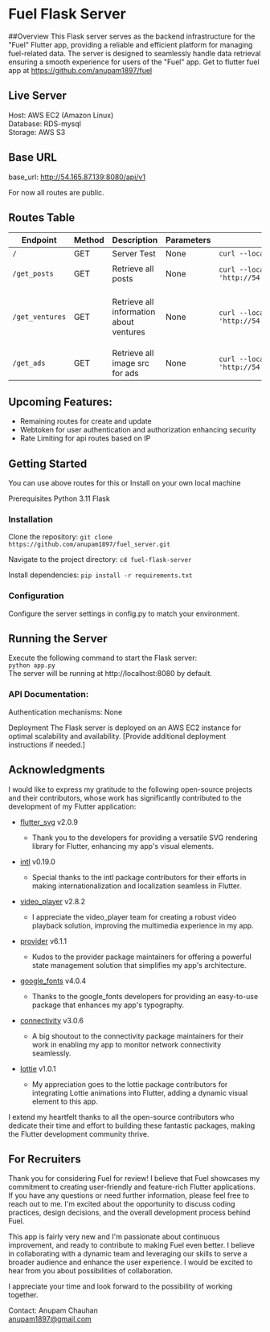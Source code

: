 # Fuel Flask Server

##Overview
This Flask server serves as the backend infrastructure for the "Fuel" Flutter app, providing a reliable and efficient platform for managing fuel-related data. The server is designed to seamlessly handle data retrieval ensuring a smooth experience for users of the "Fuel" app.
Get to flutter fuel app at https://github.com/anupam1897/fuel

## Live Server

Host: AWS EC2 (Amazon Linux) \
 Database: RDS-mysql \
 Storage: AWS S3

## Base URL

base_url: http://54.165.87.139:8080/api/v1 

For now all routes are public.

## Routes Table

| Endpoint        | Method | Description                             | Parameters | Example Request                                                   | Example Response                                                                                                                                                                                                                                                                                                                                                                                                                                                                                                                                                                                                                                                                                                                                                                                                                      |
| --------------- | ------ | --------------------------------------- | ---------- | ----------------------------------------------------------------- | ------------------------------------------------------------------------------------------------------------------------------------------------------------------------------------------------------------------------------------------------------------------------------------------------------------------------------------------------------------------------------------------------------------------------------------------------------------------------------------------------------------------------------------------------------------------------------------------------------------------------------------------------------------------------------------------------------------------------------------------------------------------------------------------------------------------------------------- |
| `/`             | GET    | Server Test                             | None       | `curl --location 'http://54.165.87.139:8080/'`                    | `server up and running`                                                                                                                                                                                                                                                                                                                                                                                                                                                                                                                                                                                                                                                                                                                                                                                                               |
| `/get_posts`    | GET    | Retrieve all posts                      | None       | `curl --location 'http://54.165.87.139:8080/api/v1/get_posts'`    | `[{"caption":"Exploring beautiful landscapes!","createdAt":"Wed, 24 Jan 2024 17:35:46 GMT","likes":"99862","postImage":null,"post_id":2,"profilePicture":"https://fuel-bucket-001.s3.ap-south-1.amazonaws.com/avatars/24998e20-06ec-43bc-b81a-d01a3864938e.jpg","username":"user123","views":"3126174"}, // Additional entries... ]`                                                                                                                                                                                                                                                                                                                                                                                                                                                                                                  |
| `/get_ventures` | GET    | Retrieve all information about ventures | None       | `curl --location 'http://54.165.87.139:8080/api/v1/get_ventures'` | `[{"description":"Apple Inc. is a multinational technology company renowned for its innovative consumer electronics, software, and services. Widely recognized for iconic products like the iPhone, iPad, and Mac, Apple has consistently set industry standards in design, user experience, and technological advancements","employeeCount":7548,"founder_name":"Steve Jobs","fundingRounds":"None","fundingStatus":"Well Funded","incorporationDate":null,"incorporationType":"Incoporated","industryCategory":"fintech","investor":"Sequoia","location":"Cupertino, LA","logo_icon_src":"https://fuel-bucket-001.s3.ap-south-1.amazonaws.com/company-logos/00d9360a-761f-47a4-9296-0650286da5dd.png","rating":"4","type":"technology","valuation":2147483647,"venture_id":1,"venture_name":"Apple"}, // Additional entries... ] }` |
| `/get_ads`      | GET    | Retrieve all image src for ads          | None       | `curl --location 'http://54.165.87.139:8080/api/v1/get_ads'`      | `[{"ad_id":1,"ad_image":"https://fuel-bucket-001.s3.ap-south-1.amazonaws.com/ads/00a7ec6c-4309-4db9-a2f1-5d365c013e72.jpg"}, // Additional entries... ] }`                                                                                                                                                                                                                                                                                                                                                                                                                                                                                                                                                                                                                                                                            |

## Upcoming Features:

- Remaining routes for create and update
- Webtoken for user authentication and authorization enhancing security
- Rate Limiting for api routes based on IP

## Getting Started

You can use above routes for this or Install on your own local machine

Prerequisites
Python 3.11
Flask

### Installation

Clone the repository: `git clone https://github.com/anupam1897/fuel_server.git`

Navigate to the project directory:
`cd fuel-flask-server`

Install dependencies:
`pip install -r requirements.txt `

### Configuration

Configure the server settings in config.py to match your environment.

## Running the Server

Execute the following command to start the Flask server: \
`python app.py` \
The server will be running at http://localhost:8080 by default.

### API Documentation:

Authentication mechanisms: None

Deployment
The Flask server is deployed on an AWS EC2 instance for optimal scalability and availability. [Provide additional deployment instructions if needed.]

## Acknowledgments

I would like to express my gratitude to the following open-source projects and their contributors, whose work has significantly contributed to the development of my Flutter application:

- [flutter_svg](https://pub.dev/packages/flutter_svg) v2.0.9

  - Thank you to the developers for providing a versatile SVG rendering library for Flutter, enhancing my app's visual elements.

- [intl](https://pub.dev/packages/intl) v0.19.0

  - Special thanks to the intl package contributors for their efforts in making internationalization and localization seamless in Flutter.

- [video_player](https://pub.dev/packages/video_player) v2.8.2

  - I appreciate the video_player team for creating a robust video playback solution, improving the multimedia experience in my app.

- [provider](https://pub.dev/packages/provider) v6.1.1

  - Kudos to the provider package maintainers for offering a powerful state management solution that simplifies my app's architecture.

- [google_fonts](https://pub.dev/packages/google_fonts) v4.0.4

  - Thanks to the google_fonts developers for providing an easy-to-use package that enhances my app's typography.

- [connectivity](https://pub.dev/packages/connectivity) v3.0.6

  - A big shoutout to the connectivity package maintainers for their work in enabling my app to monitor network connectivity seamlessly.

- [lottie](https://pub.dev/packages/lottie) v1.0.1
  - My appreciation goes to the lottie package contributors for integrating Lottie animations into Flutter, adding a dynamic visual element to this app.

I extend my heartfelt thanks to all the open-source contributors who dedicate their time and effort to building these fantastic packages, making the Flutter development community thrive.

## For Recruiters

Thank you for considering Fuel for review! I believe that Fuel showcases my commitment to creating user-friendly and feature-rich Flutter applications. If you have any questions or need further information, please feel free to reach out to me. I'm excited about the opportunity to discuss coding practices, design decisions, and the overall development process behind Fuel.

This app is fairly very new and I'm passionate about continuous improvement, and ready to contribute to making Fuel even better. I believe in collaborating with a dynamic team and leveraging our skills to serve a broader audience and enhance the user experience. I would be excited to hear from you about possibilities of collaboration.

I appreciate your time and look forward to the possibility of working together.

Contact: Anupam Chauhan \
 anupam1897@gmail.com
